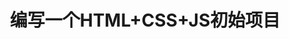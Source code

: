 ---
title: 编写一个HTML+CSS+JS初始项目
shortTitle: 编写初始项目
description: 编写一个HTML+CSS+JS初始项目
category:
  - Web
tag:
  - Web
---
